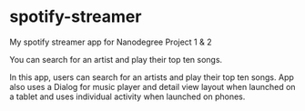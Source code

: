 # spotify-streamer
My spotify streamer app for Nanodegree Project 1 &amp; 2

You can search for an artist and play their top ten songs. 

In this app, users can search for an artists and play their top ten songs. App also uses a Dialog for music player and detail view layout  when launched on a tablet and uses individual activity when launched on phones. 
